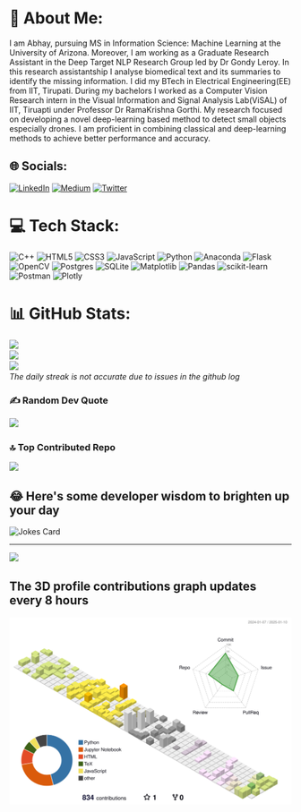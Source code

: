 # 💫 About Me:
I am Abhay, pursuing MS in Information Science: Machine Learning at the University of Arizona. Moreover, I am working as a Graduate Research Assistant in the Deep Target NLP Research Group led by Dr Gondy Leroy. In this research assistantship I analyse biomedical text and its summaries to identify the missing information. I did my BTech in Electrical Engineering(EE) from IIT, Tirupati. During my bachelors I worked as a Computer Vision Research intern in the Visual Information and Signal Analysis Lab(ViSAL) of IIT, Tiruapti under Professor Dr RamaKrishna Gorthi. My research focused on developing a novel deep-learning based method to detect small objects especially drones. I am proficient in combining classical and deep-learning methods to achieve better performance and accuracy.


## 🌐 Socials:
[![LinkedIn](https://img.shields.io/badge/LinkedIn-%230077B5.svg?logo=linkedin&logoColor=white)](https://linkedin.com/in/abhaynandiraju) [![Medium](https://img.shields.io/badge/Medium-12100E?logo=medium&logoColor=white)](https://medium.com/@abhay2001sri) [![Twitter](https://img.shields.io/badge/Twitter-%231DA1F2.svg?logo=Twitter&logoColor=white)](https://twitter.com/capabhay) 

# 💻 Tech Stack:
![C++](https://img.shields.io/badge/c++-%2300599C.svg?style=for-the-badge&logo=c%2B%2B&logoColor=white) ![HTML5](https://img.shields.io/badge/html5-%23E34F26.svg?style=for-the-badge&logo=html5&logoColor=white) ![CSS3](https://img.shields.io/badge/css3-%231572B6.svg?style=for-the-badge&logo=css3&logoColor=white) ![JavaScript](https://img.shields.io/badge/javascript-%23323330.svg?style=for-the-badge&logo=javascript&logoColor=%23F7DF1E) ![Python](https://img.shields.io/badge/python-3670A0?style=for-the-badge&logo=python&logoColor=ffdd54) ![Anaconda](https://img.shields.io/badge/Anaconda-%2344A833.svg?style=for-the-badge&logo=anaconda&logoColor=white) ![Flask](https://img.shields.io/badge/flask-%23000.svg?style=for-the-badge&logo=flask&logoColor=white) ![OpenCV](https://img.shields.io/badge/opencv-%23white.svg?style=for-the-badge&logo=opencv&logoColor=white) ![Postgres](https://img.shields.io/badge/postgres-%23316192.svg?style=for-the-badge&logo=postgresql&logoColor=white) ![SQLite](https://img.shields.io/badge/sqlite-%2307405e.svg?style=for-the-badge&logo=sqlite&logoColor=white) ![Matplotlib](https://img.shields.io/badge/Matplotlib-%23ffffff.svg?style=for-the-badge&logo=Matplotlib&logoColor=black) ![Pandas](https://img.shields.io/badge/pandas-%23150458.svg?style=for-the-badge&logo=pandas&logoColor=white) ![scikit-learn](https://img.shields.io/badge/scikit--learn-%23F7931E.svg?style=for-the-badge&logo=scikit-learn&logoColor=white) ![Postman](https://img.shields.io/badge/Postman-FF6C37?style=for-the-badge&logo=postman&logoColor=white) ![Plotly](https://img.shields.io/badge/Plotly-%233F4F75.svg?style=for-the-badge&logo=plotly&logoColor=white)
# 📊 GitHub Stats:
![](https://github-readme-stats.vercel.app/api?username=srikrish2812&theme=vision-friendly-dark&hide_border=false&include_all_commits=true&count_private=true)<br/>
![](https://github-readme-streak-stats.herokuapp.com/?user=srikrish2812&theme=vision-friendly-dark&hide_border=false)<br/>
![](https://github-readme-stats.vercel.app/api/top-langs/?username=srikrish2812&theme=vision-friendly-dark&hide_border=false&include_all_commits=true&count_private=true&layout=compact)<br/>
*The daily streak is not accurate due to issues in the github log*


### ✍️ Random Dev Quote
![](https://quotes-github-readme.vercel.app/api?type=horizontal&theme=radical)

### 🔝 Top Contributed Repo
![](https://github-contributor-stats.vercel.app/api?username=srikrish2812&limit=5&theme=tokyonight&combine_all_yearly_contributions=true)

<!--### 😂 Random Dev Meme-->
<!--img src='https://randommeme-five.vercel.app/' style="height: 400px;"/-->

## 😂 Here's some developer wisdom to brighten up your day
<!--[![Readme Quotes](https://dev-humor.vercel.app/api?type=horizontal&theme=dark)](https://github.com/piyushsuthar/github-readme-quotes)-->
<!-- Markdown -->
![Jokes Card](https://readme-jokes.vercel.app/api)

---
[![](https://visitcount.itsvg.in/api?id=srikrish2812&icon=5&color=8)](https://visitcount.itsvg.in)
## The 3D profile contributions graph updates every 8 hours
![](./profile-3d-contrib/profile-south-season-animate.svg)
<!-- Proudly created with GPRM ( https://gprm.itsvg.in ) -->
